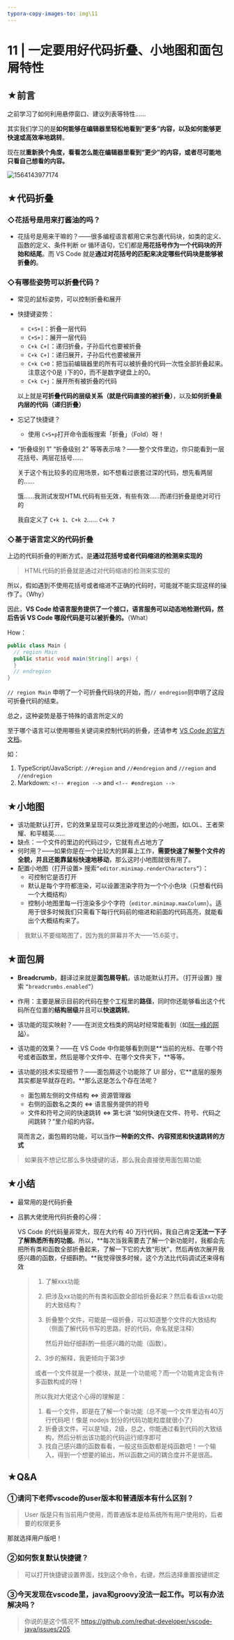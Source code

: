 ```yaml
---
typora-copy-images-to: img\11
---
```


# 11 | 一定要用好代码折叠、小地图和面包屑特性

## ★前言

之前学习了如何利用悬停窗口、建议列表等特性……

其实我们学习的是**如何能够在编辑器里轻松地看到“更多”内容，以及如何能够更快速或高效率地跳转**。

现在就**重新换个角度，看看怎么能在编辑器里看到“更少”的内容，或者尽可能地只看自己想看的内容。**

![1564143977174](img/11/1564143977174.png)

## ★代码折叠

### ◇花括号是用来打酱油的吗？

- 花括号是用来干嘛的？——很多编程语言都用它来包裹代码块，如类的定义、函数的定义、条件判断 or 循环语句，它们都是**用花括号作为一个代码块的开始和结尾**。而 VS Code 就是**通过对花括号的匹配来决定哪些代码块是能够被折叠的**。

### ◇有哪些姿势可以折叠代码？

- 常见的鼠标姿势，可以控制折叠和展开

- 快捷键姿势：

  - `C+S+[`：折叠一层代码
  - `C+S+]`：展开一层代码
  - `C+k C+[`：递归折叠，子孙后代也要被折叠
  - `C+k C+]`：递归展开，子孙后代也要被展开
  - `C+k C+0`：把当前编辑器里的所有可以被折叠的代码一次性全部折叠起来。注意这个0是 `)`下的0，而不是数字键盘上的0。
  - `C+k C+j`：展开所有被折叠的代码

  以上就是**可折叠代码的层级关系（就是代码直接的被折叠）**，以及**如何折叠最内层的代码（递归折叠）**

- 忘记了快捷键？

  - 使用 `C+S+p`打开命令面板搜索「折叠」（Fold）呀！

- “折叠级别 1” “折叠级别 2” 等等表示啥？——整个文件里边，你只能看到一层花括号、两层花括号……

  关于这个有比较多的应用场景，如不想看过嵌套过深的代码，想先看两层的……

  饿……我测试发现HTML代码有些无效，有些有效……而递归折叠是绝对可行的

  我自定义了 `C+k 1`、`C+k 2`…… `C+k 7`

### ◇基于语言定义的代码折叠

上边的代码折叠的判断方式，是**通过花括号或者代码缩进的检测来实现的**

> HTML代码的折叠就是通过对代码缩进的检测来实现的

所以，假如遇到不使用花括号或者缩进不正确的代码时，可能就不能实现这样的操作了。（Why）

因此，**VS Code 给语言服务提供了一个接口，语言服务可以动态地检测代码，然后告诉 VS Code 哪段代码是可以被折叠的。**（What）

How：

```java
public class Main {
  // region Main
  public static void main(String[] args) {
  }
  // endregion
}

```

`// region Main` 申明了一个可折叠代码块的开始，而`// endregion`则申明了这段可折叠代码的结束。

总之，这种姿势是基于特殊的语言所定义的

至于哪个语言可以使用哪些关键词来控制代码的折叠，还请参考 [VS Code 的官方文档](https://code.visualstudio.com/docs/editor/codebasics#_folding)。

如：

1. TypeScript/JavaScript: `//#region` and `//#endregion` and `//region` and `//endregion`
2. Markdown: `<!-- #region -->` and `<!-- #endregion -->`

## ★小地图

- 该功能默认打开，它的效果呈现可以类比游戏里边的小地图，如LOL、王者荣耀、和平精英……
- 缺点：一个文件的里边的代码过少，它就有点占地方了
- 何时用？——如果你是在一个比较大的屏幕上工作，**需要快速了解整个文件的全貌，并且还能靠鼠标快速地移动**，那么这时小地图就很有用了。
- 配置小地图（打开设置> 搜索`“editor.minimap.renderCharacters”`）：
  - 可控制它是否打开
  - 默认是每个字符都渲染，可以设置渲染字符为一个个小色块（只想看代码一个大概结构）
  - 控制小地图里每一行渲染多少个字符（`editor.minimap.maxColumn`）。适用于很多时候我们只需看下每行代码前的缩进和前面的代码高亮，就能看出个大概结构来了。

> 我默认不要缩略图了，因为我的屏幕并不大——15.6英寸。

## ★面包屑

- **Breadcrumb**，翻译过来就是**面包屑导航**，该功能默认打开。（打开设置》搜索 `“breadcrumbs.enabled”`）

- 作用：主要是展示目前的代码在整个工程里的**路径**，同时你还能够看出这个代码所在位置的**结构层级**并且可以**快速跳转**。

- 该功能的现实映射？——在浏览文档类的网站时经常能看到（如[阮一峰的网站](http://www.ruanyifeng.com/blog/2019/07/termux-tutorial.html)）。

- 该功能的效果？——在 VS Code 中你能够看到则是**当前的光标、在哪个符号或者函数里，然后是哪个文件中、在哪个文件夹下，**等等。

- 该功能的技术实现细节？——面包屑这个功能除了 UI 部分，它**底层的服务其实都是早就存在的。**那么这是怎么个存在法呢？

  - 面包屑左侧的文件结构 <=> 资源管理器
  - 右侧的函数名之类的 <=> 语言服务提供的符号
  - 文件和符号之间的快速跳转 <=> 第七讲 “如何快速在文件、符号、代码之间跳转？”里介绍的内容。

  简而言之，面包屑的功能，可以当作**一种新的文件、内容预览和快速跳转的方式**

> 如果我不想记忆那么多快捷键的话，那么我会直接使用面包屑功能

## ★小结

- 最常用的是代码折叠

- 吕鹏大佬使用代码折叠的心得：

  VS Code 的代码量非常大，现在大约有 40 万行代码，我自己肯定**无法一下子了解熟悉所有的功能**。所以，**每次当我需要去了解一个新功能时，我都会先把所有类和函数全部折叠起来，了解一下它的大致“形状”，然后再依次展开我感兴趣的函数，仔细斟酌。**我觉得很多时候，这个方法比代码调试还来得有效

  > 1. 了解xxx功能
  >
  > 2. 把涉及xx功能的所有类和函数全部给折叠起来？然后看看该xx功能的大致结构？
  >
  > 3. 折叠整个文件，可能是一级折叠，可以知道整个文件的大致结构（侧面了解代码书写的思路，好的代码，命名就是注释）
  >
  >    然后开始仔细斟酌一些感兴趣的功能（函数）。
  >
  > 2、3步的解释，我更倾向于第3步
  >
  > 或者一个文件就是一个模块，就是一个功能呢？而一个功能肯定会有许多函数构成的呀！
  >
  > 所以我对大佬这个心得的理解是：
  >
  > 1. 看一个文件，即是在了解一个新功能（总不能一个文件里边有40万行代码吧！像是 nodejs 划分的代码功能粒度就很小了）
  > 2. 折叠该文件。可以是1级，2级，总之，你能通过看到代码的大致结构，然后分析出该功能的代码运行顺序即可
  > 3. 找自己感兴趣的函数看看，一般这些函数都是纯函数吧！一个输入，得到一个想要的输出，所以函数之间的耦合度并不是很高。

## ★Q&A

### ①请问下老师vscode的user版本和普通版本有什么区别？

> User 版是只有当前用户使用，而普通版本是给系统所有用户使用的，后者要的权限更多

那就选择用户版吧！

### ②如何恢复默认快捷键？

> 可以打开快捷键设置界面，找到这个命令，右键，然后选择重置按键绑定

### ③今天发现在vscode里，java和groovy没法一起工作。可以有办法解决吗？

> 你说的是这个情况不 <https://github.com/redhat-developer/vscode-java/issues/205>

